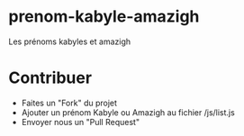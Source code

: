 prenom-kabyle-amazigh
=====================

Les prénoms kabyles et amazigh 


Contribuer
=====================
* Faites un "Fork" du projet
* Ajouter un prénom Kabyle ou Amazigh au fichier /js/list.js
* Envoyer nous un "Pull Request"
